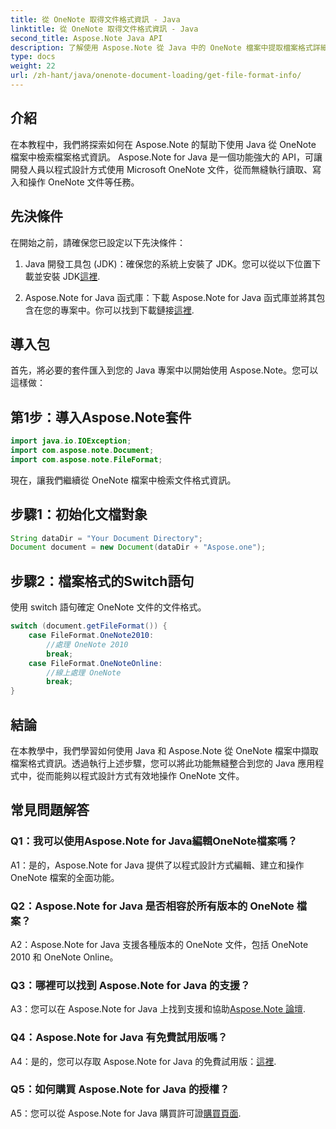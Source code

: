 ```yaml
---
title: 從 OneNote 取得文件格式資訊 - Java
linktitle: 從 OneNote 取得文件格式資訊 - Java
second_title: Aspose.Note Java API
description: 了解使用 Aspose.Note 從 Java 中的 OneNote 檔案中提取檔案格式詳細資訊。按照這個綜合教程增強您的 Java 應用程式。
type: docs
weight: 22
url: /zh-hant/java/onenote-document-loading/get-file-format-info/
---
```

## 介紹

在本教程中，我們將探索如何在 Aspose.Note 的幫助下使用 Java 從 OneNote 檔案中檢索檔案格式資訊。 Aspose.Note for Java 是一個功能強大的 API，可讓開發人員以程式設計方式使用 Microsoft OneNote 文件，從而無縫執行讀取、寫入和操作 OneNote 文件等任務。

## 先決條件

在開始之前，請確保您已設定以下先決條件：

1.  Java 開發工具包 (JDK)：確保您的系統上安裝了 JDK。您可以從以下位置下載並安裝 JDK[這裡](https://www.oracle.com/java/technologies/javase-jdk11-downloads.html).

2.  Aspose.Note for Java 函式庫：下載 Aspose.Note for Java 函式庫並將其包含在您的專案中。你可以找到下載鏈接[這裡](https://releases.aspose.com/note/java/).

## 導入包

首先，將必要的套件匯入到您的 Java 專案中以開始使用 Aspose.Note。您可以這樣做：

## 第1步：導入Aspose.Note套件

```java
import java.io.IOException;
import com.aspose.note.Document;
import com.aspose.note.FileFormat;
```

現在，讓我們繼續從 OneNote 檔案中檢索文件格式資訊。

## 步驟1：初始化文檔對象

```java
String dataDir = "Your Document Directory";
Document document = new Document(dataDir + "Aspose.one");
```

## 步驟2：檔案格式的Switch語句

使用 switch 語句確定 OneNote 文件的文件格式。

```java
switch (document.getFileFormat()) {
    case FileFormat.OneNote2010:
        //處理 OneNote 2010
        break;
    case FileFormat.OneNoteOnline:
        //線上處理 OneNote
        break;
}
```

## 結論

在本教學中，我們學習如何使用 Java 和 Aspose.Note 從 OneNote 檔案中擷取檔案格式資訊。透過執行上述步驟，您可以將此功能無縫整合到您的 Java 應用程式中，從而能夠以程式設計方式有效地操作 OneNote 文件。

## 常見問題解答

### Q1：我可以使用Aspose.Note for Java編輯OneNote檔案嗎？

A1：是的，Aspose.Note for Java 提供了以程式設計方式編輯、建立和操作 OneNote 檔案的全面功能。

### Q2：Aspose.Note for Java 是否相容於所有版本的 OneNote 檔案？

A2：Aspose.Note for Java 支援各種版本的 OneNote 文件，包括 OneNote 2010 和 OneNote Online。

### Q3：哪裡可以找到 Aspose.Note for Java 的支援？

A3：您可以在 Aspose.Note for Java 上找到支援和協助[Aspose.Note 論壇](https://forum.aspose.com/c/note/28).

### Q4：Aspose.Note for Java 有免費試用版嗎？

A4：是的，您可以存取 Aspose.Note for Java 的免費試用版：[這裡](https://releases.aspose.com/).

### Q5：如何購買 Aspose.Note for Java 的授權？

 A5：您可以從 Aspose.Note for Java 購買許可證[購買頁面](https://purchase.aspose.com/buy).